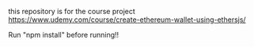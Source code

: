 this repository is for the course project https://www.udemy.com/course/create-ethereum-wallet-using-ethersjs/

Run "npm install" before running!! 